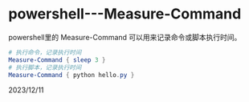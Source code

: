 # powershell---Measure-Command

powershell里的 Measure-Command 可以用来记录命令或脚本执行时间。  

```powershell
# 执行命令，记录执行时间
Measure-Command { sleep 3 }
# 执行脚本，记录执行时间
Measure-Command { python hello.py }
```


2023/12/11  
